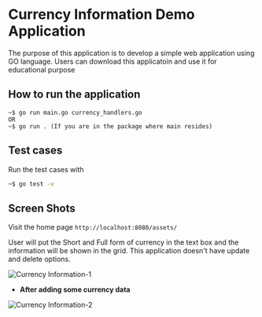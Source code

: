 # Currency Information Demo Application

  The purpose of this application is to develop a simple web application using GO language. 
  Users can download this applicatoin and use it for educational purpose 

## How to run the application
```shell
~$ go run main.go currency_handlers.go 
OR 
~$ go run . (If you are in the package where main resides) 
```

## Test cases 

Run the test cases with 
```bash
~$ go test -v
```

## Screen Shots 

Visit the home page ```http://localhost:8080/assets/ ```

User will put the Short and Full form of currency in the text box and the information will be shown in the grid. 
This application doesn't have update and delete options. 

![Currency Information-1](https://i.ibb.co/SBPbCDN/Currency-Info-1.png)   
   
   
- **After adding some currency data**


![Currency Information-2](https://i.ibb.co/hXq3tkW/Currency-Info-2.png)
